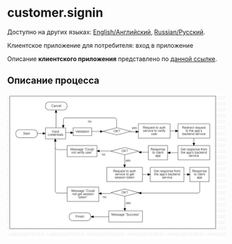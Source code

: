 # customer.signin

Доступно на других языках: [English/Английский](customer.signin.md), [Russian/Русский](customer.signin.ru.md). 

Клиентское приложение для потребителя: вход в приложение 

Описание **клиентского приложения** представлено по [данной ссылке](../customerclient.ru.md).

## Описание процесса

![flowchart-signin](https://github.com/alexeysp11/workflow-auth/raw/main/docs/img/flowchart-signin.png)
